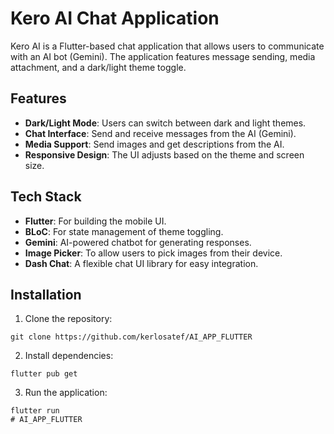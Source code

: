 # Kero AI Chat Application

Kero AI is a Flutter-based chat application that allows users to communicate with an AI bot (Gemini). The application features message sending, media attachment, and a dark/light theme toggle.

## Features

- **Dark/Light Mode**: Users can switch between dark and light themes.
- **Chat Interface**: Send and receive messages from the AI (Gemini).
- **Media Support**: Send images and get descriptions from the AI.
- **Responsive Design**: The UI adjusts based on the theme and screen size.

## Tech Stack

- **Flutter**: For building the mobile UI.
- **BLoC**: For state management of theme toggling.
- **Gemini**: AI-powered chatbot for generating responses.
- **Image Picker**: To allow users to pick images from their device.
- **Dash Chat**: A flexible chat UI library for easy integration.

## Installation

1. Clone the repository:
```
git clone https://github.com/kerlosatef/AI_APP_FLUTTER
```
2. Install dependencies:
```
flutter pub get
```
3. Run the application:
```
flutter run
# AI_APP_FLUTTER
